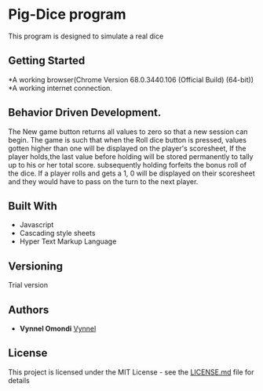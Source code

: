 # Pig-Dice program

This program is designed to simulate a real dice

## Getting Started
*A working browser(Chrome Version 68.0.3440.106 (Official Build) (64-bit))
*A working internet connection.


## Behavior Driven Development.
The New game button returns all values to zero so that a new session can begin.
The game is such that when the Roll dice button is pressed, values gotten higher than one will be displayed on the player's scoresheet,
If the player holds,the last value before holding will be stored permanently to tally up to his or her total score.
subsequently holding forfeits the bonus roll of the dice.
If a player rolls and gets a 1, 0 will be displayed on their scoresheet and they would have to pass on the turn to the next player.


## Built With

* Javascript
* Cascading style sheets
* Hyper Text Markup Language



## Versioning
Trial version

## Authors

* **Vynnel Omondi** [Vynnel](https://github.com/Vynnel)



## License

This project is licensed under the MIT License - see the [LICENSE.md](LICENSE.md) file for details

